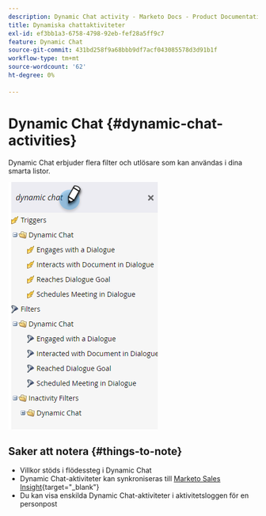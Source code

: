 ```yaml
---
description: Dynamic Chat activity - Marketo Docs - Product Documentation
title: Dynamiska chattaktiviteter
exl-id: ef3bb1a3-6758-4798-92eb-fef28a5ff9c7
feature: Dynamic Chat
source-git-commit: 431bd258f9a68bbb9df7acf043085578d3d91b1f
workflow-type: tm+mt
source-wordcount: '62'
ht-degree: 0%

---
```


# Dynamic Chat {#dynamic-chat-activities}

Dynamic Chat erbjuder flera filter och utlösare som kan användas i dina smarta listor.

![](assets/dynamic-chat-activities-1.png)

## Saker att notera {#things-to-note}

* Villkor stöds i flödessteg i Dynamic Chat
* Dynamic Chat-aktiviteter kan synkroniseras till [Marketo Sales Insight](/help/marketo/product-docs/marketo-sales-insight/msi-for-salesforce/features/dynamic-chat-integration.md){target="_blank"}
* Du kan visa enskilda Dynamic Chat-aktiviteter i aktivitetsloggen för en personpost
